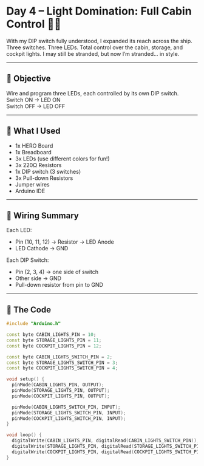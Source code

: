 # Day 4 – Light Domination: Full Cabin Control 🏰✨

With my DIP switch fully understood, I expanded its reach across the ship. Three switches. Three LEDs. Total control over the cabin, storage, and cockpit lights. I may still be stranded, but now I’m stranded... in style.

---

## 🔧 Objective

Wire and program three LEDs, each controlled by its own DIP switch.  
Switch ON → LED ON  
Switch OFF → LED OFF

---

## 🧪 What I Used

- 1x HERO Board
- 1x Breadboard
- 3x LEDs (use different colors for fun!)
- 3x 220Ω Resistors
- 1x DIP switch (3 switches)
- 3x Pull-down Resistors
- Jumper wires
- Arduino IDE

---

## 🔌 Wiring Summary

Each LED:
- Pin (10, 11, 12) → Resistor → LED Anode
- LED Cathode → GND

Each DIP Switch:
- Pin (2, 3, 4) → one side of switch
- Other side → GND
- Pull-down resistor from pin to GND

---

## 💾 The Code

```cpp
#include "Arduino.h"

const byte CABIN_LIGHTS_PIN = 10;
const byte STORAGE_LIGHTS_PIN = 11;
const byte COCKPIT_LIGHTS_PIN = 12;

const byte CABIN_LIGHTS_SWITCH_PIN = 2;
const byte STORAGE_LIGHTS_SWITCH_PIN = 3;
const byte COCKPIT_LIGHTS_SWITCH_PIN = 4;

void setup() {
  pinMode(CABIN_LIGHTS_PIN, OUTPUT);
  pinMode(STORAGE_LIGHTS_PIN, OUTPUT);
  pinMode(COCKPIT_LIGHTS_PIN, OUTPUT);

  pinMode(CABIN_LIGHTS_SWITCH_PIN, INPUT);
  pinMode(STORAGE_LIGHTS_SWITCH_PIN, INPUT);
  pinMode(COCKPIT_LIGHTS_SWITCH_PIN, INPUT);
}

void loop() {
  digitalWrite(CABIN_LIGHTS_PIN, digitalRead(CABIN_LIGHTS_SWITCH_PIN));
  digitalWrite(STORAGE_LIGHTS_PIN, digitalRead(STORAGE_LIGHTS_SWITCH_PIN));
  digitalWrite(COCKPIT_LIGHTS_PIN, digitalRead(COCKPIT_LIGHTS_SWITCH_PIN));
}
